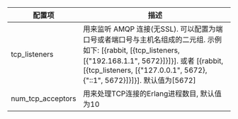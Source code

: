 
| 配置项 | 描述 |
|--------|------|
| tcp_listeners | 用来监听 AMQP 连接(无SSL). 可以配置为端口号或者端口号与主机名组成的二元组. 示例如下: [{rabbit, [{tcp_listeners, [{"192.168.1.1", 5672}]}]}].                             或者 [{rabbit, [{tcp_listeners, [{"127.0.0.1", 5672}, {"::1", 5672}]}]}].  默认值为[5672] |
| num_tcp_acceptors | 用来处理TCP连接的Erlang进程数目, 默认值为10 |

